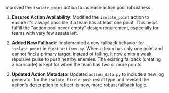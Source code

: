 Improved the `isolate_point` action to increase action pool robustness.

1.  **Ensured Action Availability**: Modified the `isolate_point` action to ensure it's always possible if a team has at least one point. This helps fulfill the "action pool never empty" design requirement, especially for teams with very few assets left.

2.  **Added New Fallback**: Implemented a new fallback behavior for `isolate_point` in `fight_actions.py`. When a team has only one point and cannot find a primary target, instead of failing, it now emits a weak repulsive pulse to push nearby enemies. The existing fallback (creating a barricade) is kept for when the team has two or more points.

3.  **Updated Action Metadata**: Updated `action_data.py` to include a new log generator for the `isolate_fizzle_push` result type and revised the action's description to reflect its new, more robust fallback logic.